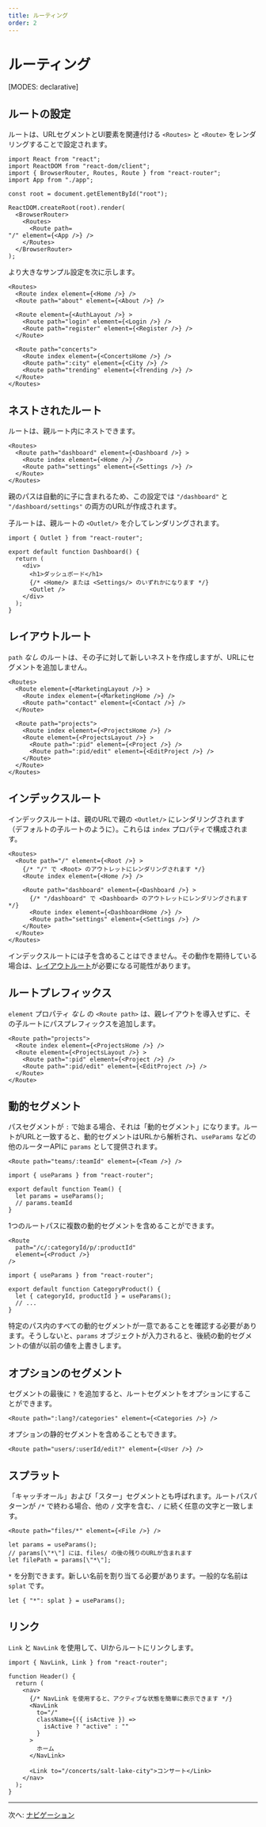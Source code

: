 ```yaml
---
title: ルーティング
order: 2
---
```


# ルーティング

[MODES: declarative]

## ルートの設定

ルートは、URLセグメントとUI要素を関連付ける `<Routes>` と `<Route>` をレンダリングすることで設定されます。

```tsx
import React from "react";
import ReactDOM from "react-dom/client";
import { BrowserRouter, Routes, Route } from "react-router";
import App from "./app";

const root = document.getElementById("root");

ReactDOM.createRoot(root).render(
  <BrowserRouter>
    <Routes>
      <Route path=
"/" element={<App />} />
    </Routes>
  </BrowserRouter>
);
```

より大きなサンプル設定を次に示します。

```tsx
<Routes>
  <Route index element={<Home />} />
  <Route path="about" element={<About />} />

  <Route element={<AuthLayout />} >
    <Route path="login" element={<Login />} />
    <Route path="register" element={<Register />} />
  </Route>

  <Route path="concerts">
    <Route index element={<ConcertsHome />} />
    <Route path=":city" element={<City />} />
    <Route path="trending" element={<Trending />} />
  </Route>
</Routes>
```

## ネストされたルート

ルートは、親ルート内にネストできます。

```tsx
<Routes>
  <Route path="dashboard" element={<Dashboard />} >
    <Route index element={<Home />} />
    <Route path="settings" element={<Settings />} />
  </Route>
</Routes>
```

親のパスは自動的に子に含まれるため、この設定では `"/dashboard"` と `"/dashboard/settings"` の両方のURLが作成されます。

子ルートは、親ルートの `<Outlet/>` を介してレンダリングされます。

```tsx filename=app/dashboard.tsx
import { Outlet } from "react-router";

export default function Dashboard() {
  return (
    <div>
      <h1>ダッシュボード</h1>
      {/* <Home/> または <Settings/> のいずれかになります */}
      <Outlet />
    </div>
  );
}
```

## レイアウトルート

`path` _なし_ のルートは、その子に対して新しいネストを作成しますが、URLにセグメントを追加しません。

```tsx lines=[2,9]
<Routes>
  <Route element={<MarketingLayout />} >
    <Route index element={<MarketingHome />} />
    <Route path="contact" element={<Contact />} />
  </Route>

  <Route path="projects">
    <Route index element={<ProjectsHome />} />
    <Route element={<ProjectsLayout />} >
      <Route path=":pid" element={<Project />} />
      <Route path=":pid/edit" element={<EditProject />} />
    </Route>
  </Route>
</Routes>
```

## インデックスルート

インデックスルートは、親のURLで親の `<Outlet/>` にレンダリングされます（デフォルトの子ルートのように）。これらは `index` プロパティで構成されます。

```tsx lines=[4,8]
<Routes>
  <Route path="/" element={<Root />} >
    {/* "/" で <Root> のアウトレットにレンダリングされます */}
    <Route index element={<Home />} />

    <Route path="dashboard" element={<Dashboard />} >
      {/* "/dashboard" で <Dashboard> のアウトレットにレンダリングされます */}
      <Route index element={<DashboardHome />} />
      <Route path="settings" element={<Settings />} />
    </Route>
  </Route>
</Routes>
```

インデックスルートには子を含めることはできません。その動作を期待している場合は、[レイアウトルート](#レイアウトルート)が必要になる可能性があります。

## ルートプレフィックス

`element` プロパティ _なし_ の `<Route path>` は、親レイアウトを導入せずに、その子ルートにパスプレフィックスを追加します。

```tsx filename=app/routes.ts lines=[1]
<Route path="projects">
  <Route index element={<ProjectsHome />} />
  <Route element={<ProjectsLayout />} >
    <Route path=":pid" element={<Project />} />
    <Route path=":pid/edit" element={<EditProject />} />
  </Route>
</Route>
```

## 動的セグメント

パスセグメントが `:` で始まる場合、それは「動的セグメント」になります。ルートがURLと一致すると、動的セグメントはURLから解析され、`useParams` などの他のルーターAPIに `params` として提供されます。

```tsx
<Route path="teams/:teamId" element={<Team />} />
```

```tsx filename=app/team.tsx
import { useParams } from "react-router";

export default function Team() {
  let params = useParams();
  // params.teamId
}
```

1つのルートパスに複数の動的セグメントを含めることができます。

```tsx
<Route
  path="/c/:categoryId/p/:productId"
  element={<Product />}
/>
```

```tsx filename=app/category-product.tsx
import { useParams } from "react-router";

export default function CategoryProduct() {
  let { categoryId, productId } = useParams();
  // ...
}
```

特定のパス内のすべての動的セグメントが一意であることを確認する必要があります。そうしないと、`params` オブジェクトが入力されると、後続の動的セグメントの値が以前の値を上書きします。

## オプションのセグメント

セグメントの最後に `?` を追加すると、ルートセグメントをオプションにすることができます。

```tsx
<Route path=":lang?/categories" element={<Categories />} />
```

オプションの静的セグメントを含めることもできます。

```tsx
<Route path="users/:userId/edit?" element={<User />} />
```

## スプラット

「キャッチオール」および「スター」セグメントとも呼ばれます。ルートパスパターンが `/*` で終わる場合、他の `/` 文字を含む、`/` に続く任意の文字と一致します。

```tsx
<Route path="files/*" element={<File />} />
```

```tsx
let params = useParams();
// params[\"*\"] には、files/ の後の残りのURLが含まれます
let filePath = params[\"*\"];
```

`*` を分割できます。新しい名前を割り当てる必要があります。一般的な名前は `splat` です。

```tsx
let { "*": splat } = useParams();
```

## リンク

`Link` と `NavLink` を使用して、UIからルートにリンクします。

```tsx
import { NavLink, Link } from "react-router";

function Header() {
  return (
    <nav>
      {/* NavLink を使用すると、アクティブな状態を簡単に表示できます */}
      <NavLink
        to="/"
        className={({ isActive }) =>
          isActive ? "active" : ""
        }
      >
        ホーム
      </NavLink>

      <Link to="/concerts/salt-lake-city">コンサート</Link>
    </nav>
  );
}
```

---

次へ: [ナビゲーション](./navigating)